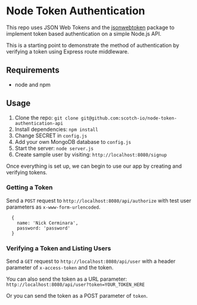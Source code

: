 # Node Token Authentication

This repo uses JSON Web Tokens and the [jsonwebtoken](https://github.com/auth0/node-jsonwebtoken) package to implement token based authentication on a simple Node.js API.

This is a starting point to demonstrate the method of authentication by verifying a token using Express route middleware.

## Requirements

- node and npm

## Usage

1. Clone the repo: `git clone git@github.com:scotch-io/node-token-authentication-api`
2. Install dependencies: `npm install`
3. Change SECRET in `config.js`
4. Add your own MongoDB database to `config.js`
5. Start the server: `node server.js`
6. Create sample user by visiting: `http://localhost:8080/signup`

Once everything is set up, we can begin to use our app by creating and verifying tokens.

### Getting a Token

Send a `POST` request to `http://localhost:8080/api/authorize` with test user parameters as `x-www-form-urlencoded`. 

```
  {
    name: 'Nick Cerminara',
    password: 'password'
  }
```

### Verifying a Token and Listing Users

Send a `GET` request to `http://localhost:8080/api/user` with a header parameter of `x-access-token` and the token.

You can also send the token as a URL parameter: `http://localhost:8080/api/user?token=YOUR_TOKEN_HERE`

Or you can send the token as a POST parameter of `token`.
